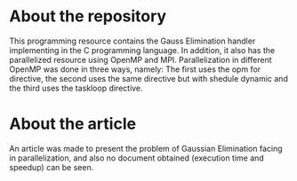 # About the repository
This programming resource contains the Gauss Elimination handler implementing in the C programming language. In addition, it also has the parallelized resource using OpenMP and MPI. Parallelization in different OpenMP was done in three ways, namely: The first uses the opm for directive, the second uses the same directive but with shedule dynamic and the third uses the taskloop directive.

# About the article
An article was made to present the problem of Gaussian Elimination facing in parallelization, and also no document obtained (execution time and speedup) can be seen.